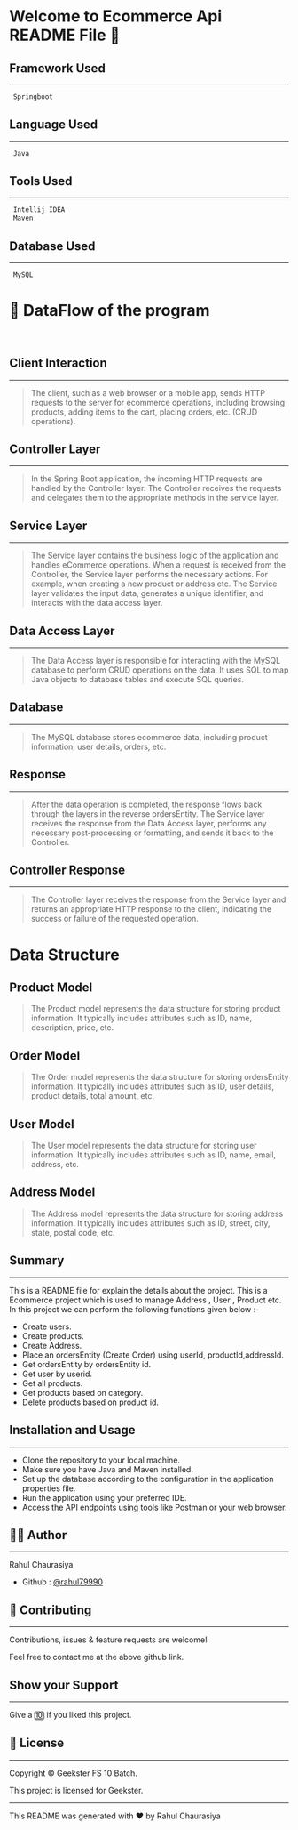 # Welcome to Ecommerce Api README File :wave:


## Framework Used
___
```bash
 Springboot
```

## Language Used
___
```bash
 Java
```

## Tools Used
___
```bash
 Intellij IDEA
 Maven
```
## Database Used
___
```bash
 MySQL
```

# :office: DataFlow of the program 
<br>

## Client Interaction
___
> The client, such as a web browser or a mobile app, sends HTTP requests to the server for ecommerce operations, including browsing products, adding items to the cart, placing orders, etc. (CRUD operations).

## Controller Layer
___
> In the Spring Boot application, the incoming HTTP requests are handled by the Controller layer. The Controller receives the requests and delegates them to the appropriate methods in the service layer.

## Service Layer
___
> The Service layer contains the business logic of the application and handles eCommerce operations. When a request is received from the Controller, the Service layer performs the necessary actions. For example, when creating a new product or address etc. The Service layer validates the input data, generates a unique identifier, and interacts with the data access layer.

## Data Access Layer
___
> The Data Access layer is responsible for interacting with the MySQL database to perform CRUD operations on the data. It uses SQL to map Java objects to database tables and execute SQL queries.

## Database
___
> The MySQL database stores ecommerce data, including product information, user details, orders, etc.

## Response
___
> After the data operation is completed, the response flows back through the layers in the reverse ordersEntity. The Service layer receives the response from the Data Access layer, performs any necessary post-processing or formatting, and sends it back to the Controller.

## Controller Response
___
> The Controller layer receives the response from the Service layer and returns an appropriate HTTP response to the client, indicating the success or failure of the requested operation.




# Data Structure

## Product Model
> The Product model represents the data structure for storing product information. It typically includes attributes such as ID, name, description, price, etc.

## Order Model
> The Order model represents the data structure for storing ordersEntity information. It typically includes attributes such as ID, user details, product details, total amount, etc.

## User Model
> The User model represents the data structure for storing user information. It typically includes attributes such as ID, name, email, address, etc.

## Address Model
> The Address model represents the data structure for storing address information. It typically includes attributes such as ID, street, city, state, postal code, etc.


## Summary
___
This is a README file for explain the details about the project. This is a Ecommerce project which is used to manage Address , User , Product etc. In this project we can perform the following functions given below :-

* Create users.
* Create products.
* Create Address.
* Place an ordersEntity (Create Order) using userId, productId,addressId.
* Get ordersEntity by ordersEntity id.
* Get user by userid.
* Get all products.
* Get products based on category.
* Delete products based on product id.

## Installation and Usage
___
* Clone the repository to your local machine.
* Make sure you have Java and Maven installed.
* Set up the database according to the configuration in the application properties file.
* Run the application using your preferred IDE.
* Access the API endpoints using tools like Postman or your web browser.

## :frowning_man: Author
___
Rahul Chaurasiya
* Github : [@rahul79990](https://github.com/rahul79990/Assignments)


## :handshake: Contributing
___
Contributions, issues & feature requests are  welcome!

Feel free to contact me at the above github link.

## Show your Support
___
Give a :keycap_ten: if you liked this project.

## :memo: License
___
Copyright :copyright: Geekster FS 10 Batch.

This project is licensed for Geekster.

___
This README was generated with :heart: by Rahul Chaurasiya